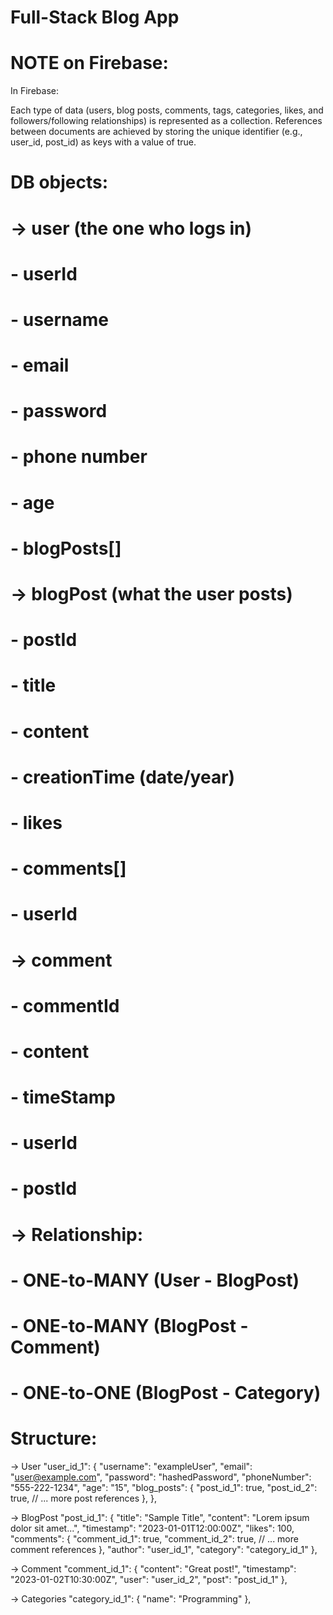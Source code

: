 # Full-Stack Blog App

# NOTE on Firebase:

In Firebase:

Each type of data (users, blog posts, comments, tags, categories, likes, and followers/following relationships) is represented as a collection.
References between documents are achieved by storing the unique identifier (e.g., user_id, post_id) as keys with a value of true.

# DB objects:
# -> user (the one who logs in)
# 	- userId
#	- username
# 	- email
#	- password
# 	- phone number
# 	- age
#	- blogPosts[]
# -> blogPost (what the user posts)
#	- postId
# 	- title
# 	- content
# 	- creationTime (date/year)
# 	- likes
#	- comments[]
#	- userId
# -> comment
#	- commentId
#	- content
#	- timeStamp
#	- userId
# 	- postId
# -> Relationship: 
# 	- ONE-to-MANY (User - BlogPost)
#	- ONE-to-MANY (BlogPost - Comment)
#	- ONE-to-ONE (BlogPost - Category)

# Structure:
-> User
"user_id_1": {
    "username": "exampleUser",
    "email": "user@example.com",
    "password": "hashedPassword",
    "phoneNumber": "555-222-1234",
    "age": "15",
    "blog_posts": {
      "post_id_1": true,
      "post_id_2": true,
      // ... more post references
    },
  },

-> BlogPost
  "post_id_1": {
    "title": "Sample Title",
    "content": "Lorem ipsum dolor sit amet...",
    "timestamp": "2023-01-01T12:00:00Z",
    "likes": 100,
    "comments": {
      "comment_id_1": true,
      "comment_id_2": true,
      // ... more comment references
    },
    "author": "user_id_1",
    "category": "category_id_1"
  },


-> Comment
  "comment_id_1": {
    "content": "Great post!",
    "timestamp": "2023-01-02T10:30:00Z",
    "user": "user_id_2",
    "post": "post_id_1"
  },

-> Categories
  "category_id_1": {
    "name": "Programming"
  },